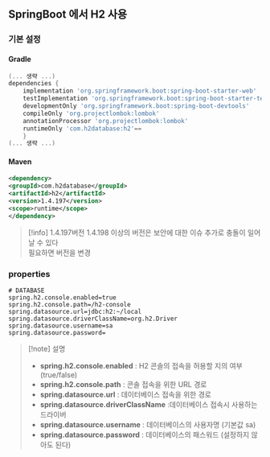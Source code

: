 ## SpringBoot 에서 H2 사용
### 기본 설정
#### Gradle
```groovy
(... 생략 ...) 
dependencies { 
	implementation 'org.springframework.boot:spring-boot-starter-web'
	testImplementation 'org.springframework.boot:spring-boot-starter-test' 
	developmentOnly 'org.springframework.boot:spring-boot-devtools' 
	compileOnly 'org.projectlombok:lombok' 
	annotationProcessor 'org.projectlombok:lombok'
	runtimeOnly 'com.h2database:h2'== 
	} 
(... 생략 ...)
```
#### Maven
```xml
<dependency>
<groupId>com.h2database</groupId>
<artifactId>h2</artifactId>
<version>1.4.197</version>
<scope>runtime</scope>
</dependency>
```
> [!info] 1.4.197버전
> 1.4.198 이상의 버전은 보안에 대한 이슈 추가로 충돌이 일어날 수 있다  
> 필요하면 버전을 변경


### properties
```properties
# DATABASE
spring.h2.console.enabled=true
spring.h2.console.path=/h2-console
spring.datasource.url=jdbc:h2:~/local
spring.datasource.driverClassName=org.h2.Driver
spring.datasource.username=sa
spring.datasource.password=
```
>[!note] 설명
> - **spring.h2.console.enabled** : H2 콘솔의 접속을 허용할 지의 여부 (true/false)
> - **spring.h2.console.path** : 콘솔 접속을 위한 URL 경로
> - **spring.datasource.url** : 데이터베이스 접속을 위한 경로
> - **spring.datasource.driverClassName** :데이터베이스 접속시 사용하는 드라이버
> - **spring.datasource.username** : 데이터베이스의 사용자명 (기본값 sa)
> - **spring.datasource.password** : 데이터베이스의 패스워드 (설정하지 않아도 된다)

